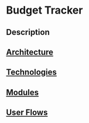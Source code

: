 # Budget Tracker

## Description

## [Architecture](./docs/architecture.md)

## [Technologies](./docs/technologies.md)

## [Modules](./docs/modules.md)

## [User Flows](docs/flows.md)
